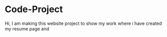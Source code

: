 # Code-Project
Hi,
I am making this website project to show my work where i have created my resume page and 
